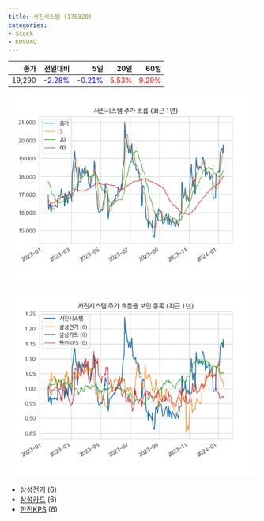 ```yaml
---
title: 서진시스템 (178320)
categories:
- Stock
- KOSDAQ
---
```


|종가|전일대비|5일|20일|60일|
|---:|-------:|--:|---:|---:|
|19,290|<span style="color: blue">-2.28%</span>|<span style="color: blue">-0.21%</span>|<span style="color: red">5.53%</span>|<span style="color: red">9.29%</span>|


<!-- more -->

![178320](/assets/images/stock/178320.png)

![178320](/assets/images/stock/178320_sim.png)

- [삼성전기](/009150/) (6)
- [삼성카드](/029780/) (6)
- [한전KPS](/051600/) (6)